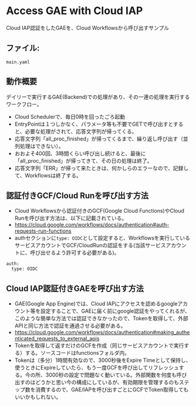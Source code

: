 # Access GAE with Cloud IAP

Cloud IAP認証をしたGAEを、Cloud Workflowsから呼び出すサンプル

## ファイル:
`main.yaml`

## 動作概要
デイリーで実行するGAE(Backend)での処理があり、その一連の処理を実行するワークフロー。
* Cloud Schedulerで、毎日0時を回ったごろ起動
* EntryPointは１つしかなく、パラメータ等も不要でGETで呼び出すとすると、必要な処理がされて、応答文字列が帰ってくる。
* 応答文字列「all_proc_finished」が帰ってくるまで、繰り返し呼び出す（並列処理はできない）。
* おおよそ400回、3時間くらい呼び出し続けると、最後に「all_proc_finished」が帰ってきて、その日の処理は終了。
* 応答文字列「ERR」が帰って来たときは、何かしらのエラーなので、記録して、Workflowsは終了する。

## 認証付きGCF/Cloud Runを呼び出す方法
* Cloud Workflowsから認証付きのGCF(Google Cloud Functions)やCloud Runを呼び出す方法は、以下に記載されている。
* https://cloud.google.com/workflows/docs/authentication#auth-requests-run-functions
* authセクションに`type: OIDC`として設定すると、Workflowsを実行しているサービスアカウントでGCF/CloudRunの認証をする(当該サービスアカウントに、呼び出せるよう許可する必要がある)。
```
auth:
  type: OIDC
```

## Cloud IAP認証付きGAEを呼び出す方法
* GAE(Google App Engine)では、Cloud IAPにアクセスを認めるgoogleアカウント等を設定することで、GAEに届く前にgoogle認証をやってくれるが、このような簡単な方法では認証できなかったので、Tokenを取得して、外部APIと同じ方法で認証を通過させる必要がある。
* https://cloud.google.com/workflows/docs/authentication#making_authenticated_requests_to_external_apis
* Tokenを取得して返すだけのGCFを作成（同じサービスアカウントで実行する）する。ソースコードはfunctionsフォルダ内。
* Tokenは（多分）1時間有効なので、3000秒後をExpire Timeとして保持し、使うときにExpireしていたら、もう一度GCFを呼び出してリフレッシュする。今の所、3000秒の設定で問題なく動いている。外部関数を何度も呼び出すのはどうかと思い今の構成にしているが、有効期限を管理するのもステップ数を消費するので、GAE/IAPを呼び出すごとにGCFでToken取得してもいいかもしれない。
